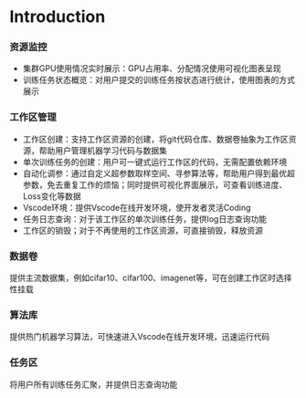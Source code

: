 # Introduction

### 资源监控

- 集群GPU使用情况实时展示：GPU占用率、分配情况使用可视化图表呈现
- 训练任务状态概览：对用户提交的训练任务按状态进行统计，使用图表的方式展示

### 工作区管理

- 工作区创建：支持工作区资源的创建，将git代码仓库、数据卷抽象为工作区资源，帮助用户管理机器学习代码与数据集
- 单次训练任务的创建：用户可一键式运行工作区的代码，无需配置依赖环境
- 自动化调参：通过自定义超参数取样空间、寻参算法等，帮助用户得到最优超参数，免去重复工作的烦恼；同时提供可视化界面展示，可查看训练进度、Loss变化等数据
- Vscode环境：提供Vscode在线开发环境，使开发者灵活Coding
- 任务日志查询：对于该工作区的单次训练任务，提供log日志查询功能
- 工作区的销毁；对于不再使用的工作区资源，可直接销毁，释放资源

### 数据卷

提供主流数据集，例如cifar10、cifar100、imagenet等，可在创建工作区时选择性挂载

### 算法库

提供热门机器学习算法，可快速进入Vscode在线开发环境，迅速运行代码

### 任务区

将用户所有训练任务汇聚，并提供日志查询功能